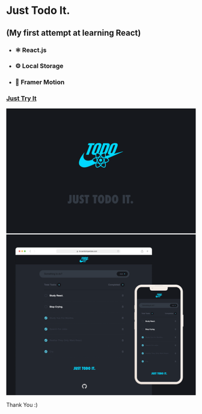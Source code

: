 # Just Todo It.
## (My first attempt at learning React) 
- ### ⚛️ React.js 
- ### ⚙️ Local Storage
- ### 🗿 Framer Motion 

### [Just Try It](https://reactjusttodoit.netlify.app/)

![alt text](./public/screen-1.png)
![alt text](./public/screen-2.png)

Thank You :)